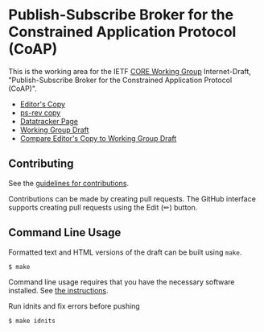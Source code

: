 # Publish-Subscribe Broker for the Constrained Application Protocol (CoAP)

This is the working area for the IETF [CORE Working Group](https://datatracker.ietf.org/wg/core/documents/) Internet-Draft, "Publish-Subscribe Broker for the Constrained Application Protocol (CoAP)".

* [Editor's Copy](https://core-wg.github.io/coap-pubsub/#go.draft-ietf-core-coap-pubsub.html)
* [ps-rev copy](https://core-wg.github.io/coap-pubsub/ps-rev/draft-ietf-core-coap-pubsub.html)
* [Datatracker Page](https://datatracker.ietf.org/doc/draft-ietf-core-coap-pubsub)
* [Working Group Draft](https://datatracker.ietf.org/doc/html/draft-ietf-core-coap-pubsub)
* [Compare Editor's Copy to Working Group Draft](https://core-wg.github.io/coap-pubsub/#go.draft-ietf-core-coap-pubsub.diff)


## Contributing

See the
[guidelines for contributions](https://github.com/core-wg/pubsub/blob/master/CONTRIBUTING.md).

Contributions can be made by creating pull requests.
The GitHub interface supports creating pull requests using the Edit (✏) button.


## Command Line Usage

Formatted text and HTML versions of the draft can be built using `make`.

```sh
$ make
```

Command line usage requires that you have the necessary software installed.  See
[the instructions](https://github.com/martinthomson/i-d-template/blob/main/doc/SETUP.md).

Run idnits and fix errors before pushing

```sh
$ make idnits
```
